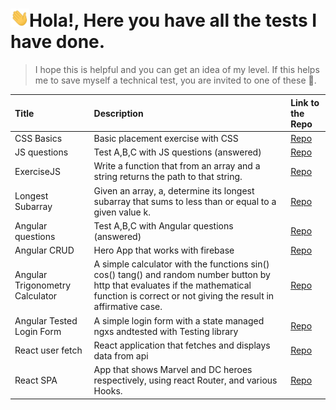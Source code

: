 <h1>  <img  src="https://raw.githubusercontent.com/ABSphreak/ABSphreak/master/gifs/Hi.gif"  width="30px">Hola!, Here you have all the tests I have done.</h1>

> I hope this is helpful and you can get an idea of my level. If this helps me to save myself a technical test, you are invited to one of these 🍻.


| Title | Description | Link to the Repo |
| :--- | :--- | :--- |
|CSS Basics| Basic placement exercise with CSS  | [Repo](https://github.com/VictorPiella/level-tests/tree/main/CSS%20Basics)|
|JS questions| Test A,B,C with JS questions (answered) | [Repo](https://github.com/VictorPiella/level-tests/tree/main/JS%20questions)|
|ExerciseJS | Write a function that from an array and a string returns the path to that string. | [Repo](https://github.com/VictorPiella/level-tests/tree/main/ExerciseJS)|
|Longest Subarray | Given an array, a, determine its longest subarray that sums to less than or equal to a given value k.| [Repo](https://github.com/VictorPiella/level-tests/tree/main/Longest%20Subarray)|
|Angular questions| Test A,B,C with Angular questions (answered) | [Repo](https://github.com/VictorPiella/level-tests/tree/main/Angular%20questions)|
|Angular CRUD| Hero App that works with firebase | [Repo](https://github.com/VictorPiella/CRUD-Angular)|
|Angular Trigonometry Calculator|A simple calculator with the functions sin() cos() tang() and random number button by http that evaluates if the mathematical function is correct or not giving the result in affirmative case.|[Repo](https://github.com/VictorPiella/level-tests/tree/main/ngCalculator)|
|Angular Tested Login Form|A simple login form with a state managed ngxs andtested with Testing library|[Repo](https://github.com/VictorPiella/level-tests/tree/tested-login-page/tested-login-page)|
|React user fetch| React application that fetches and displays data from api | [Repo](https://github.com/VictorPiella/react-user-fetch)|
|React SPA| App that shows Marvel and DC heroes respectively, using react Router, and various Hooks. | [Repo](https://github.com/VictorPiella/React-SPA-HeroesApp)|

